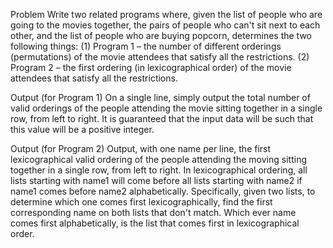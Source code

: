 Problem
Write two related programs where, given the list of people who are going to the movies together,
the pairs of people who can't sit next to each other, and the list of people who are buying popcorn,
determines the two following things:
(1) Program 1 – the number of different orderings (permutations) of the movie attendees
that satisfy all the restrictions.
(2) Program 2 – the first ordering (in lexicographical order) of the movie attendees
that satisfy all the restrictions.

Output (for Program 1)
On a single line, simply output the total number of valid orderings of the people attending the
movie sitting together in a single row, from left to right. It is guaranteed that the input data will be
such that this value will be a positive integer.

Output (for Program 2)
Output, with one name per line, the first lexicographical valid ordering of the people attending the
moving sitting together in a single row, from left to right. In lexicographical ordering, all lists
starting with name1 will come before all lists starting with name2 if name1 comes before name2
alphabetically. Specifically, given two lists, to determine which one comes first lexicographically,
find the first corresponding name on both lists that don't match. Which ever name comes first
alphabetically, is the list that comes first in lexicographical order.
